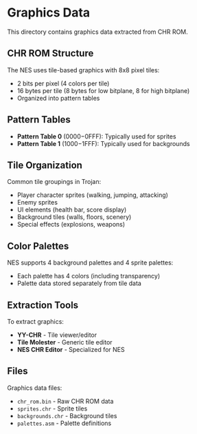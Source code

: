 # Graphics Data

This directory contains graphics data extracted from CHR ROM.

## CHR ROM Structure

The NES uses tile-based graphics with 8x8 pixel tiles:
- 2 bits per pixel (4 colors per tile)
- 16 bytes per tile (8 bytes for low bitplane, 8 for high bitplane)
- Organized into pattern tables

## Pattern Tables

- **Pattern Table 0** ($0000-$0FFF): Typically used for sprites
- **Pattern Table 1** ($1000-$1FFF): Typically used for backgrounds

## Tile Organization

Common tile groupings in Trojan:
- Player character sprites (walking, jumping, attacking)
- Enemy sprites
- UI elements (health bar, score display)
- Background tiles (walls, floors, scenery)
- Special effects (explosions, weapons)

## Color Palettes

NES supports 4 background palettes and 4 sprite palettes:
- Each palette has 4 colors (including transparency)
- Palette data stored separately from tile data

## Extraction Tools

To extract graphics:
- **YY-CHR** - Tile viewer/editor
- **Tile Molester** - Generic tile editor
- **NES CHR Editor** - Specialized for NES

## Files

Graphics data files:
- `chr_rom.bin` - Raw CHR ROM data
- `sprites.chr` - Sprite tiles
- `backgrounds.chr` - Background tiles
- `palettes.asm` - Palette definitions
